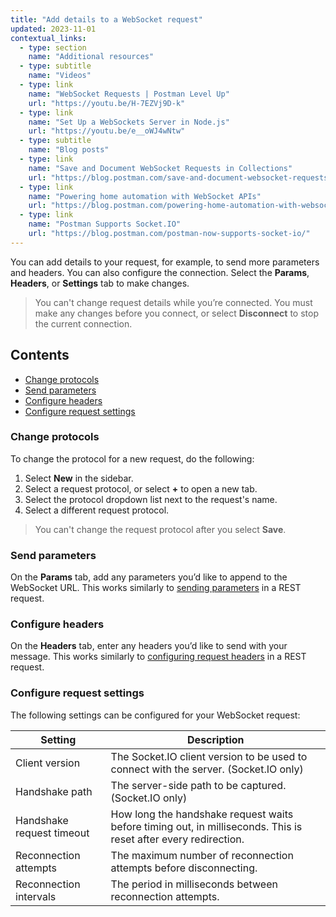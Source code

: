 ```yaml
---
title: "Add details to a WebSocket request"
updated: 2023-11-01
contextual_links:
  - type: section
    name: "Additional resources"
  - type: subtitle
    name: "Videos"
  - type: link
    name: "WebSocket Requests | Postman Level Up"
    url: "https://youtu.be/H-7EZVj9D-k"
  - type: link
    name: "Set Up a WebSockets Server in Node.js"
    url: "https://youtu.be/e__oWJ4wNtw"
  - type: subtitle
    name: "Blog posts"
  - type: link
    name: "Save and Document WebSocket Requests in Collections"
    url: "https://blog.postman.com/save-and-document-websocket-requests-in-collections/"
  - type: link
    name: "Powering home automation with WebSocket APIs"
    url: "https://blog.postman.com/powering-home-automation-with-websocket-apis/"
  - type: link
    name: "Postman Supports Socket.IO"
    url: "https://blog.postman.com/postman-now-supports-socket-io/"
---
```


You can add details to your request, for example, to send more parameters and headers. You can also configure the connection. Select the **Params**, **Headers**, or **Settings** tab to make changes.

> You can't change request details while you’re connected. You must make any changes before you connect, or select **Disconnect** to stop the current connection.

## Contents

* [Change protocols](#change-protocols)
* [Send parameters](#send-parameters)
* [Configure headers](#configure-headers)
* [Configure request settings](#configure-request-settings)

### Change protocols

To change the protocol for a new request, do the following:

1. Select **New** in the sidebar.
1. Select a request protocol, or select **+** to open a new tab.
1. Select the protocol dropdown list next to the request's name.
1. Select a different request protocol.

> You can't change the request protocol after you select **Save**.

### Send parameters

On the **Params** tab, add any parameters you’d like to append to the WebSocket URL. This works similarly to [sending parameters](/docs/sending-requests/requests/#sending-parameters) in a REST request.

### Configure headers

On the **Headers** tab, enter any headers you’d like to send with your message. This works similarly to [configuring request headers](/docs/sending-requests/requests/#configuring-request-headers) in a REST request.

### Configure request settings

The following settings can be configured for your WebSocket request:

| Setting | Description |
|-----|-----|
| Client version  | The Socket.IO client version to be used to connect with the server. (Socket.IO only)|
| Handshake path | The server-side path to be captured. (Socket.IO only)  |
| Handshake request timeout | How long the handshake request waits before timing out, in milliseconds. This is reset after every redirection. |
| Reconnection attempts | The maximum number of reconnection attempts before disconnecting. |
| Reconnection intervals | The period in milliseconds between reconnection attempts. |
